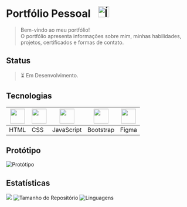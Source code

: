 <!--TÍTULO-->
# Portfólio Pessoal⠀<img src="https://cdn-icons-png.flaticon.com/128/780/780555.png" height="30px" alt="Ícone Portfólio">


<!--DESCRIÇÃO-->
> Bem-vindo ao meu portfólio! <br>
> O portfólio apresenta informações sobre mim, minhas habilidades, projetos, certificados e formas de contato.

<!--STATUS-->
## Status
> ⏳ Em Desenvolvimento.


<!--TECNOLOGIAS-->
## Tecnologias
| <img src="https://cdn.jsdelivr.net/gh/devicons/devicon@latest/icons/html5/html5-original.svg" width="40"/> | <img src="https://cdn.jsdelivr.net/gh/devicons/devicon@latest/icons/css3/css3-original.svg" width="40"/> | <img src="https://cdn.jsdelivr.net/gh/devicons/devicon@latest/icons/javascript/javascript-original.svg" width="40"/> | <img src="https://cdn.jsdelivr.net/gh/devicons/devicon@latest/icons/bootstrap/bootstrap-original.svg" width="40"/> | <img src="https://cdn.jsdelivr.net/gh/devicons/devicon@latest/icons/figma/figma-original.svg" width="40"/> |
|-----------------------------------------------------------------------------------------------------------|-----------------------------------------------------------------------------------------------------------|---------------------------------------------------------------------------------------------------------------|--------------------------------------------------------------------------------------------------------------|----------------------------------------------------------------------------------------------------------|
| HTML                                                                                                       | CSS                                                                                                        | JavaScript                                                                                                   | Bootstrap                                                                                                    | Figma                                                                                                     |


<!--PROTÓTIPO-->
## Protótipo
![Protótipo](https://github.com/user-attachments/assets/b6271f24-07c3-4cce-8a17-03e86e313b07)



<!--ESTATÍSTICAS-->
## Estatísticas
![](https://visitor-badge.laobi.icu/badge?page_id=VictorHugo-7.Portfolio-Pessoal)
![Tamanho do Repositório](https://img.shields.io/github/repo-size/VictorHugo-7/Portfolio-Pessoal)
![Linguagens](https://img.shields.io/github/languages/top/VictorHugo-7/Portfolio-Pessoal)
